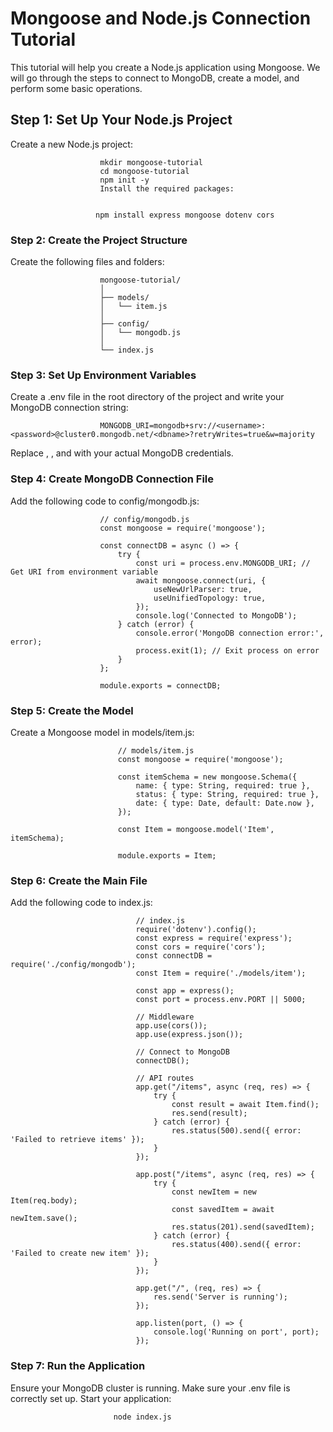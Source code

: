 # Mongoose and Node.js Connection Tutorial

This tutorial will help you create a Node.js application using Mongoose. We will go through the steps to connect to MongoDB, create a model, and perform some basic operations.

## Step 1: Set Up Your Node.js Project

Create a new Node.js project: 

                        mkdir mongoose-tutorial
                        cd mongoose-tutorial
                        npm init -y
                        Install the required packages:


                       npm install express mongoose dotenv cors
### Step 2: Create the Project Structure
Create the following files and folders:

                        mongoose-tutorial/
                        │
                        ├── models/
                        │   └── item.js
                        │
                        ├── config/
                        │   └── mongodb.js
                        │
                        └── index.js
### Step 3: Set Up Environment Variables
Create a .env file in the root directory of the project and write your MongoDB connection string:

                        MONGODB_URI=mongodb+srv://<username>:<password>@cluster0.mongodb.net/<dbname>?retryWrites=true&w=majority
Replace <username>, <password>, and <dbname> with your actual MongoDB credentials.

### Step 4: Create MongoDB Connection File
Add the following code to config/mongodb.js:


                        // config/mongodb.js
                        const mongoose = require('mongoose');

                        const connectDB = async () => {
                            try {
                                const uri = process.env.MONGODB_URI; // Get URI from environment variable
                                await mongoose.connect(uri, {
                                    useNewUrlParser: true,
                                    useUnifiedTopology: true,
                                });
                                console.log('Connected to MongoDB');
                            } catch (error) {
                                console.error('MongoDB connection error:', error);
                                process.exit(1); // Exit process on error
                            }
                        };

                        module.exports = connectDB;
### Step 5: Create the Model
Create a Mongoose model in models/item.js:


                            // models/item.js
                            const mongoose = require('mongoose');

                            const itemSchema = new mongoose.Schema({
                                name: { type: String, required: true },
                                status: { type: String, required: true },
                                date: { type: Date, default: Date.now },
                            });

                            const Item = mongoose.model('Item', itemSchema);

                            module.exports = Item;
### Step 6: Create the Main File
Add the following code to index.js:


                                // index.js
                                require('dotenv').config();
                                const express = require('express');
                                const cors = require('cors');
                                const connectDB = require('./config/mongodb');
                                const Item = require('./models/item');

                                const app = express();
                                const port = process.env.PORT || 5000;

                                // Middleware
                                app.use(cors());
                                app.use(express.json());

                                // Connect to MongoDB
                                connectDB();

                                // API routes
                                app.get("/items", async (req, res) => {
                                    try {
                                        const result = await Item.find();
                                        res.send(result);
                                    } catch (error) {
                                        res.status(500).send({ error: 'Failed to retrieve items' });
                                    }
                                });

                                app.post("/items", async (req, res) => {
                                    try {
                                        const newItem = new Item(req.body);
                                        const savedItem = await newItem.save();
                                        res.status(201).send(savedItem);
                                    } catch (error) {
                                        res.status(400).send({ error: 'Failed to create new item' });
                                    }
                                });

                                app.get("/", (req, res) => {
                                    res.send('Server is running');
                                });

                                app.listen(port, () => {
                                    console.log('Running on port', port);
                                });
### Step 7: Run the Application
Ensure your MongoDB cluster is running.
Make sure your .env file is correctly set up.
Start your application:

                           node index.js